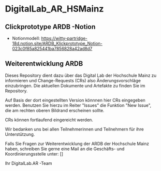 # DigitalLab_AR_HSMainz


## Clickprototype ARDB -Notion


- Notionmodell: 
	https://witty-partridge-18d.notion.site/ARDB_Klickprototype_Notion-023c0f85a825441ba7856828a42ad8d7


## Weiterentwicklung ARDB

Dieses Repository dient dazu über das Digital Lab der Hochschule Mainz zu informieren und Change-Requests (CRs) also Änderungsvorschläge einzubringen. Die aktuellen Dokumente und Artefakte zu finden Sie im Repository.

Auf Basis der dort eingestellten Version könnnen hier CRs eingegeben werden. 
Benutzen Sie hierzu im Reiter "Issues" die Funktion "New Issue", die am rechten oberen Bildrand erscheinen sollte.

CRs können fortlaufend eingereicht werden. 

Wir bedanken uns bei allen Teilnehmerinnen und Teilnehmern für ihre Unterstützung. 

Falls Sie Fragen zur Weiterentwicklung der ARDB der Hochschule Mainz haben, schreiben Sie gerne eine Mail an die Geschäfts- und Koordinierungsstelle unter: []


Ihr DigitalLab.AR -Team 

	
